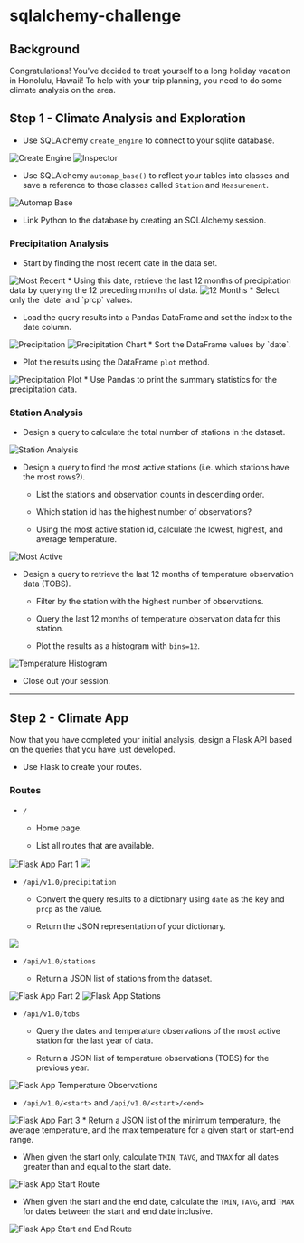# sqlalchemy-challenge
## Background
Congratulations! You've decided to treat yourself to a long holiday vacation in Honolulu, Hawaii! To help with your trip planning, you need to do some climate analysis on the area.

## Step 1 - Climate Analysis and Exploration

* Use SQLAlchemy `create_engine` to connect to your sqlite database.
<img src="/Images/1_create_engine.png" alt="Create Engine"/>
<img src="/Images/2_inspector.png" alt="Inspector"/>

* Use SQLAlchemy `automap_base()` to reflect your tables into classes and save a reference to those classes called `Station` and `Measurement`.
<img src="/Images/3_automap_base.png" alt="Automap Base"/>

* Link Python to the database by creating an SQLAlchemy session.

### Precipitation Analysis
* Start by finding the most recent date in the data set.
<img src="/Images/4_most_recent.png" alt="Most Recent"/>
* Using this date, retrieve the last 12 months of precipitation data by querying the 12 preceding months of data.
<img src="/Images/5_twelve_months.png" alt="12 Months"/>
* Select only the `date` and `prcp` values.

* Load the query results into a Pandas DataFrame and set the index to the date column.
<img src="/Images/6_precipitation_chart.png" alt="Precipitation"/>
<img src="/Images/7_prcp_fig.png" alt="Precipitation Chart"/>
* Sort the DataFrame values by `date`.

* Plot the results using the DataFrame `plot` method.
<img src="/Images/Precipitation.png" alt="Precipitation Plot"/>
* Use Pandas to print the summary statistics for the precipitation data.

### Station Analysis

* Design a query to calculate the total number of stations in the dataset.
<img src="/Images/8_exploratory_station_analysis.png" alt="Station Analysis"/>

* Design a query to find the most active stations (i.e. which stations have the most rows?).

  * List the stations and observation counts in descending order.

  * Which station id has the highest number of observations?

  * Using the most active station id, calculate the lowest, highest, and average temperature.
<img src="/Images/9_most_active.png" alt="Most Active"/>
  

* Design a query to retrieve the last 12 months of temperature observation data (TOBS).

  * Filter by the station with the highest number of observations.

  * Query the last 12 months of temperature observation data for this station.

  * Plot the results as a histogram with `bins=12`.
<img src="/Images/10_temp_hist.png" alt="Temperature Histogram"/>

* Close out your session.


- - -

## Step 2 - Climate App

Now that you have completed your initial analysis, design a Flask API based on the queries that you have just developed.

* Use Flask to create your routes.
### Routes

* `/`

  * Home page.

  * List all routes that are available.
<img scr="/Images/11_flask_app_part_1.png" alt="Flask App Part 1"/>
<img src="/Images/14_app_homepage.png"/>

* `/api/v1.0/precipitation`

  * Convert the query results to a dictionary using `date` as the key and `prcp` as the value.

  * Return the JSON representation of your dictionary.
<img src="/Images/15_app_precipitation.png"/>

* `/api/v1.0/stations`

  * Return a JSON list of stations from the dataset.
<img src="/Images/12_flask_app_part_2.png" alt="Flask App Part 2"/>
<img src="/Images/16_app_stations.png" alt="Flask App Stations"/>

* `/api/v1.0/tobs`
  * Query the dates and temperature observations of the most active station for the last year of data.

  * Return a JSON list of temperature observations (TOBS) for the previous year.
<img src="/Images/17_app_tob.png" alt="Flask App Temperature Observations"/>

* `/api/v1.0/<start>` and `/api/v1.0/<start>/<end>`
<img src="/Images/13_flask_app_part_3.png" alt="Flask App Part 3"/>
  * Return a JSON list of the minimum temperature, the average temperature, and the max temperature for a given start or start-end range.

  * When given the start only, calculate `TMIN`, `TAVG`, and `TMAX` for all dates greater than and equal to the start date.
<img src="/Images/18_app_start.png" alt="Flask App Start Route"/>

  * When given the start and the end date, calculate the `TMIN`, `TAVG`, and `TMAX` for dates between the start and end date inclusive.

<img src="/Images/19_app_start_end.png" alt="Flask App Start and End Route"/>